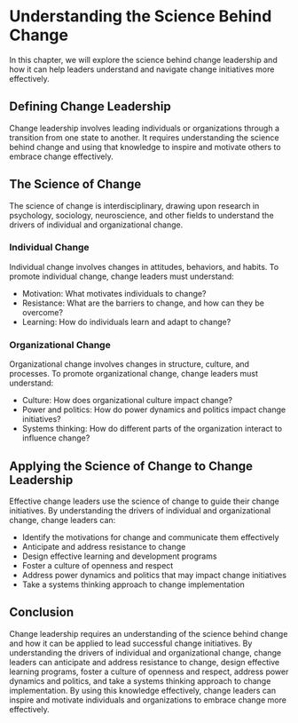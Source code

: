 Understanding the Science Behind Change
==============================================================================

In this chapter, we will explore the science behind change leadership and how it can help leaders understand and navigate change initiatives more effectively.

Defining Change Leadership
--------------------------

Change leadership involves leading individuals or organizations through a transition from one state to another. It requires understanding the science behind change and using that knowledge to inspire and motivate others to embrace change effectively.

The Science of Change
---------------------

The science of change is interdisciplinary, drawing upon research in psychology, sociology, neuroscience, and other fields to understand the drivers of individual and organizational change.

### Individual Change

Individual change involves changes in attitudes, behaviors, and habits. To promote individual change, change leaders must understand:

* Motivation: What motivates individuals to change?
* Resistance: What are the barriers to change, and how can they be overcome?
* Learning: How do individuals learn and adapt to change?

### Organizational Change

Organizational change involves changes in structure, culture, and processes. To promote organizational change, change leaders must understand:

* Culture: How does organizational culture impact change?
* Power and politics: How do power dynamics and politics impact change initiatives?
* Systems thinking: How do different parts of the organization interact to influence change?

Applying the Science of Change to Change Leadership
---------------------------------------------------

Effective change leaders use the science of change to guide their change initiatives. By understanding the drivers of individual and organizational change, change leaders can:

* Identify the motivations for change and communicate them effectively
* Anticipate and address resistance to change
* Design effective learning and development programs
* Foster a culture of openness and respect
* Address power dynamics and politics that may impact change initiatives
* Take a systems thinking approach to change implementation

Conclusion
----------

Change leadership requires an understanding of the science behind change and how it can be applied to lead successful change initiatives. By understanding the drivers of individual and organizational change, change leaders can anticipate and address resistance to change, design effective learning programs, foster a culture of openness and respect, address power dynamics and politics, and take a systems thinking approach to change implementation. By using this knowledge effectively, change leaders can inspire and motivate individuals and organizations to embrace change more effectively.
